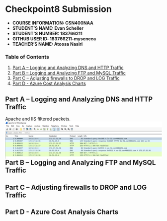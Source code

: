 # Checkpoint8 Submission

- **COURSE INFORMATION: CSN400NAA**
- **STUDENT’S NAME: Evan Scheller**
- **STUDENT'S NUMBER: 183766211**
- **GITHUB USER ID: 183766211-myseneca**
- **TEACHER’S NAME: Atoosa Nasiri**

### Table of Contents

1. [Part A – Logging and Analyzing DNS and HTTP Traffic](#part-a---logging-and-analyzing-dns-and-http-traffic)
2. [Part B – Logging and Analyzing FTP and MySQL Traffic](#part-b---logging-and-analyzing-ftp-and-mysql-traffic)
3. [Part C – Adjusting firewalls to DROP and LOG Traffic](#part-c---adjusting-firewalls-to-drop-and-log-traffic)
4. [Part D - Azure Cost Analysis Charts](#part-d---azure-cost-analysis-charts)

## Part A – Logging and Analyzing DNS and HTTP Traffic
Apache and IIS filtered packets.
<img src="./images/apache-iis-filtered-ss.jpg"
     alt="apache-iis-filtered"
     style="float: left; margin-right: 10px;" />
## Part B – Logging and Analyzing FTP and MySQL Traffic
## Part C – Adjusting firewalls to DROP and LOG Traffic
## Part D - Azure Cost Analysis Charts